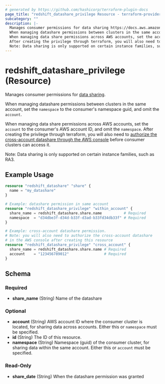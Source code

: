 ```yaml
---
# generated by https://github.com/hashicorp/terraform-plugin-docs
page_title: "redshift_datashare_privilege Resource - terraform-provider-redshift"
subcategory: ""
description: |-
  Manages consumer permissions for data sharing https://docs.aws.amazon.com/redshift/latest/dg/datashare-overview.html.
  When managing datashare permissions between clusters in the same account, set the namespace to the consumer's namespace guid, and omit the account.
  When managing data share permissions across AWS accounts, set the account to the consumer's AWS account ID, and omit the namespace.
  After creating the privilege through terraform, you will also need to authorize the cross-account datashare through the AWS console https://docs.aws.amazon.com/redshift/latest/dg/across-account.html before consumer clusters can access it.
  Note: Data sharing is only supported on certain instance families, such as RA3.
---
```


# redshift_datashare_privilege (Resource)

Manages consumer permissions for [data sharing](https://docs.aws.amazon.com/redshift/latest/dg/datashare-overview.html).

When managing datashare permissions between clusters in the same account, set the `namespace` to the consumer's namespace guid, and omit the `account`.

When managing data share permissions across AWS accounts, set the `account` to the consumer's AWS account ID, and omit the `namespace`.
After creating the privilege through terraform, you will also need to [authorize the cross-account datashare through the AWS console](https://docs.aws.amazon.com/redshift/latest/dg/across-account.html) before consumer clusters can access it.

Note: Data sharing is only supported on certain instance families, such as RA3.

## Example Usage

```terraform
resource "redshift_datashare" "share" {
  name = "my_datashare"
}

# Example: datashare permission in same account
resource "redshift_datashare_privilege" "within_account" {
  share_name = redshift_datashare.share.name          # Required
  namespace  = "d34dbe3f-d34d-b33f-d3ad-b33fd34db33f" # Required
}

# Example: cross-account datashare permission.
# Note: you will also need to authorize the cross-account datashare
# in the AWS console after creating this resource
resource "redshift_datashare_privilege" "cross_account" {
  share_name = redshift_datashare.share.name # Required
  account    = "123456789012"                # Required
}
```

<!-- schema generated by tfplugindocs -->
## Schema

### Required

- **share_name** (String) Name of the datashare

### Optional

- **account** (String) AWS account ID where the consumer cluster is located, for sharing data across accounts. Either this or `namespace` must be specified.
- **id** (String) The ID of this resource.
- **namespace** (String) Namespace (guid) of the consumer cluster, for sharing data within the same account. Either this or `account` must be specified.

### Read-Only

- **share_date** (String) When the datashare permission was granted


